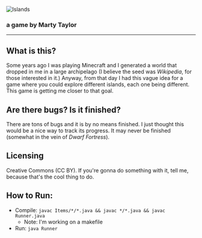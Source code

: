 ![Islands](http://67.media.tumblr.com/45366e53e82414f92ac4ddd4a270a1de/tumblr_o9ezsoE3fF1rqebcso1_500.png)
### a game by Marty Taylor

---

## What is this?

Some years ago I was playing Minecraft and I generated a world that dropped in me in a large archipelago (I believe the seed was _Wikipedia_, for those interested in it.)
Anyway, from that day I had this vague idea for a game where you could explore different islands, each one being different. This game is getting me closer to that goal.

## Are there bugs? Is it finished?

There are tons of bugs and it is by no means finished. I just thought this would be a nice way to track its progress. It may never be finished (somewhat in the vein of _Dwarf Fortress_).

## Licensing

Creative Commons (CC BY). If you're gonna do something with it, tell me, because that's the cool thing to do.

## How to Run:

* Compile: `javac Items/*/*.java && javac */*.java && javac Runner.java`
  * Note: I'm working on a makefile
* Run: `java Runner`
